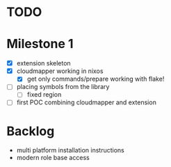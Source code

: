 # TODO

# Milestone 1

- [x] extension skeleton
- [x] cloudmapper working in nixos
    - [x] get only commands/prepare working with flake!
- [ ] placing symbols from the library
    - [ ] fixed region
- [ ] first POC combining cloudmapper and extension

# Backlog

- multi platform installation instructions
- modern role base access
